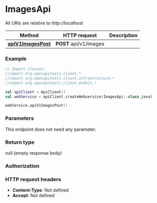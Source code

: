 # ImagesApi

All URIs are relative to *http://localhost*

Method | HTTP request | Description
------------- | ------------- | -------------
[**apiV1ImagesPost**](ImagesApi.md#apiV1ImagesPost) | **POST** api/v1/images | 





### Example
```kotlin
// Import classes:
//import org.openapitools.client.*
//import org.openapitools.client.infrastructure.*
//import org.openapitools.client.models.*

val apiClient = ApiClient()
val webService = apiClient.createWebservice(ImagesApi::class.java)

webService.apiV1ImagesPost()
```

### Parameters
This endpoint does not need any parameter.

### Return type

null (empty response body)

### Authorization



### HTTP request headers

 - **Content-Type**: Not defined
 - **Accept**: Not defined


